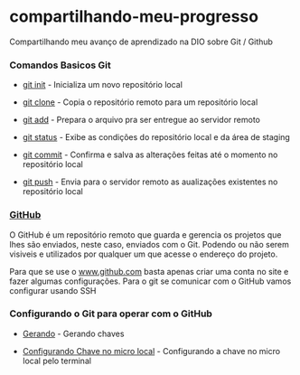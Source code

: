 # compartilhando-meu-progresso
Compartilhando meu avanço de aprendizado na DIO sobre Git / Github

### Comandos Basicos Git

- [git init](git-init.md) - Inicializa um novo repositório local
    
- [git clone](git-clone.md) - Copia o repositório remoto para um repositório local
    
- [git add](git-add.md) - Prepara o arquivo pra ser entregue ao servidor remoto

- [git status](git-status.md) - Exibe as condições do repositório local e da área de staging
 
- [git commit](git-commit.md) - Confirma e salva as alterações feitas até o momento no repositório local

- [git push](git-push.md) - Envia para o servidor remoto as aualizações existentes no repositório local 

### [GitHub](http://www.github.com)

O GitHub é um repositório remoto que guarda e gerencia os projetos que lhes são enviados, neste caso, enviados com o Git. Podendo ou não serem visiveis e utilizados por qualquer um que acesse o endereço do projeto. 

 
Para que se use o www.github.com basta apenas criar uma conta no site e fazer algumas configurações. Para o git se comunicar com o GitHub vamos configurar usando SSH  

### Configurando o Git para operar com o GitHub

- [Gerando](gerando-ssh.md) - Gerando chaves 

- [Configurando Chave no micro local](configurando-ssh.md) - Configurando a chave no micro local pelo terminal

